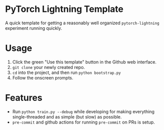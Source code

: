 # PyTorch Lightning Template
A quick template for getting a reasonably well organized `pytorch-lightning`
experiment running quickly.

# Usage
1. Click the green "Use this template" button in the Github web interface.
2. `git clone` your newly created repo.
3. `cd` into the project, and then run `python bootstrap.py`
4. Follow the onscreen prompts.

# Features
* Run `python train.py --debug` while developing for making everything
  single-threaded and as simple (but slow) as possible.
* `pre-commit` and github actions for running `pre-commit` on PRs is setup.
